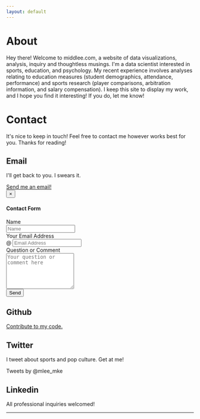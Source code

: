 ```yaml
---
layout: default
---
```

<div class="row">
<div class="container">
<h1>About</h1>
<div class="col-md-12">
<p class="text-left">
Hey there! Welcome to middlee.com, a website of data visualizations, analysis, inquiry and thoughtless musings. I'm a data scientist interested in sports, education, and psychology. My recent experience involves analyses relating to education measures (student demographics, attendance, performance) and sports research (player comparisons, arbitration information, and salary compensation). I keep this site to display my work, and I hope you find it interesting! If you do, let me know!</p></div></div>
</div>
<h1>Contact</h1>
<p class="text-left">It's nice to keep in touch! Feel free to contact me however works best for you. Thanks for reading!</p>
<div class="row">
<div class="container">
<div class=".col-md-6">
<h2>Email</h2>
<p class="text-left">I'll get back to you. I swears it.</p>
<div class="container">
	<a href="#myModal" role="button" class="btn btn-primary" data-toggle="modal">Send me an email!</a>
    	<div id="myModal" class="modal fade" tabindex="-1" role="dialog" aria-labelledby="myModalLabel" aria-hidden="true">
      	  <div class="modal-dialog">
       	  <div class="modal-content">
		<div class="modal-header">
		    <button type="button" class="close" data-dismiss="modal" aria-hidden="true">&times;</button>
		    <h4 class="modal-title">Contact Form</h4>
		</div>
		<div class="modal-body">
			<form class="form-horizontal" name="commentform" method="POST" action="http://formspree.io/mdlee12@gmail.com">
			 <div class="form-group">
				<label class="control-label col-md-4" for="name">Name</label>
				<div class="col-md-6">
				    <input type="text" class="form-control" id="name" name="name" placeholder="Name"/>
				</div>
			    </div>
			    <div class="form-group">
				<label class="control-label col-md-4" for="email">Your Email Address</label>
				<div class="col-md-6 input-group">
				<span class="input-group-addon">@</span>
				    <input type="email" class="form-control" id="email" name="email" placeholder="Email Address"/>
				</div>
			    </div>
			    <div class="form-group">
				<label class="control-label col-md-4" for="comment">Question or Comment</label>
				<div class="col-md-6">
				    <textarea rows="6" class="form-control" id="comments" name="comments" placeholder="Your question or comment here"></textarea>
				</div>
			    </div>
			    <div class="form-group">
				<div class="col-md-6">
				    <button type="submit" value="Submit" class="btn btn-custom pull-right">Send</button>
				</div>
			    </div>
			</form>
        </div><!-- End of Modal body -->
        </div><!-- End of Modal content -->
        </div><!-- End of Modal dialog -->
    </div>
</div>

<h2>Github</h2>
<p class="text-left"><a href="https://github.com/mdlee12">Contribute to my code.</a></p></div>
<div class=".col-md-6">
<h2>Twitter</h2>
<p class="text-left">I tweet about sports and pop culture. Get at me!</p>
<div class="twitter-timeline"  href="https://twitter.com/mlee_mke" data-widget-id="568835700255363072">Tweets by @mlee_mke</a>
	<script>!function(d,s,id){var js,fjs=d.getElementsByTagName(s)[0],p=/^http:/.test(d.location)?'http':'https';if(!d.getElementById(id)){js=d.createElement(s);js.id=id;js.src=p+"://platform.twitter.com/widgets.js";fjs.parentNode.insertBefore(js,fjs);}}(document,"script","twitter-wjs");</script>
</div>
<h2>Linkedin</h2>
<p class="text-left">All professional inquiries welcomed!</p>
<script src="//platform.linkedin.com/in.js" type="text/javascript"></script>
<script type="IN/MemberProfile" data-id="https://www.linkedin.com/in/middlee" data-format="inline" data-related="false"></script>
          
</div>
</div>
</div>
<hr>
